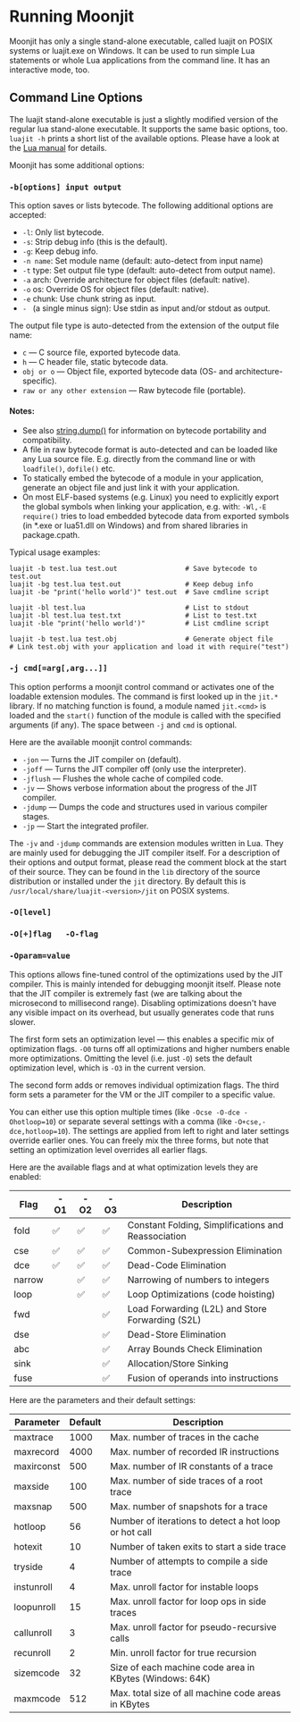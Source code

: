 # Running Moonjit

Moonjit has only a single stand-alone executable, called luajit on POSIX
systems or luajit.exe on Windows. It can be used to run simple Lua statements
or whole Lua applications from the command line. It has an interactive mode,
too.

## Command Line Options

The luajit stand-alone executable is just a slightly modified version of the
regular lua stand-alone executable. It supports the same basic options, too.
`luajit -h` prints a short list of the available options. Please have a look at
the [Lua manual](http://www.lua.org/manual/5.1/manual.html#6) for details.

Moonjit has some additional options:

<a name="b_opt"></a>
### `-b[options] input output`

This option saves or lists bytecode. The following additional options are
accepted:

* `-l`: Only list bytecode.
* `-s`: Strip debug info (this is the default).
* `-g`: Keep debug info.
* `-n name`: Set module name (default: auto-detect from input name)
* `-t` type: Set output file type (default: auto-detect from output name).
* `-a` arch: Override architecture for object files (default: native).
* `-o` os: Override OS for object files (default: native).
* `-e` chunk: Use chunk string as input.
* `- ` (a single minus sign): Use stdin as input and/or stdout as output.

The output file type is auto-detected from the extension of the output file name:

* `c` — C source file, exported bytecode data.
* `h` — C header file, static bytecode data.
* `obj or o` — Object file, exported bytecode data (OS- and architecture-specific).
* `raw or any other extension` — Raw bytecode file (portable).

#### Notes:

* See also [string.dump()](extensions.md#string_dump) for information on
  bytecode portability and compatibility.
* A file in raw bytecode format is auto-detected and can be loaded like any Lua
  source file. E.g. directly from the command line or with `loadfile()`, `dofile()`
  etc.
* To statically embed the bytecode of a module in your application, generate an
  object file and just link it with your application.
* On most ELF-based systems (e.g. Linux) you need to explicitly export the
  global symbols when linking your application, e.g. with: `-Wl,-E require()`
  tries to load embedded bytecode data from exported symbols (in \*.exe or
  lua51.dll on Windows) and from shared libraries in package.cpath.

Typical usage examples:

```
luajit -b test.lua test.out                 # Save bytecode to test.out
luajit -bg test.lua test.out                # Keep debug info
luajit -be "print('hello world')" test.out  # Save cmdline script

luajit -bl test.lua                         # List to stdout
luajit -bl test.lua test.txt                # List to test.txt
luajit -ble "print('hello world')"          # List cmdline script

luajit -b test.lua test.obj                 # Generate object file
# Link test.obj with your application and load it with require("test")
```

### `-j cmd[=arg[,arg...]]`

This option performs a moonjit control command or activates one of the loadable
extension modules. The command is first looked up in the `jit.*` library. If no
matching function is found, a module named `jit.<cmd>` is loaded and the
`start()` function of the module is called with the specified arguments (if
any). The space between `-j` and `cmd` is optional.

Here are the available moonjit control commands:

* `-jon` — Turns the JIT compiler on (default).
* `-joff` — Turns the JIT compiler off (only use the interpreter).
* `-jflush` — Flushes the whole cache of compiled code.
* `-jv` — Shows verbose information about the progress of the JIT compiler.
* `-jdump` — Dumps the code and structures used in various compiler stages.
* `-jp` — Start the integrated profiler.

The `-jv` and `-jdump` commands are extension modules written in Lua. They are mainly used for debugging the JIT compiler itself. For a description of their options and output format, please read the comment block at the start of their source. They can be found in the `lib` directory of the source distribution or installed under the `jit` directory. By default this is `/usr/local/share/luajit-<version>/jit` on POSIX systems.

### `-O[level]`
### `-O[+]flag   -O-flag`
### `-Oparam=value`

This options allows fine-tuned control of the optimizations used by the JIT compiler. This is mainly intended for debugging moonjit itself. Please note that the JIT compiler is extremely fast (we are talking about the microsecond to millisecond range). Disabling optimizations doesn't have any visible impact on its overhead, but usually generates code that runs slower.

The first form sets an optimization level — this enables a specific mix of optimization flags. `-O0` turns off all optimizations and higher numbers enable more optimizations. Omitting the level (i.e. just `-O`) sets the default optimization level, which is `-O3` in the current version.

The second form adds or removes individual optimization flags. The third form sets a parameter for the VM or the JIT compiler to a specific value.

You can either use this option multiple times (like `-Ocse -O-dce -Ohotloop=10`) or separate several settings with a comma (like `-O+cse,-dce,hotloop=10`). The settings are applied from left to right and later settings override earlier ones. You can freely mix the three forms, but note that setting an optimization level overrides all earlier flags.

Here are the available flags and at what optimization levels they are enabled:

Flag	| -O1			| -O2			| -O3			| Description
--------|-----------------------|-----------------------|-----------------------|------------
fold	| :white_check_mark:	| :white_check_mark:	| :white_check_mark:	| Constant Folding, Simplifications and Reassociation
cse	| :white_check_mark:	| :white_check_mark:	| :white_check_mark:	| Common-Subexpression Elimination
dce	| :white_check_mark:	| :white_check_mark:	| :white_check_mark:	| Dead-Code Elimination
narrow	|			| :white_check_mark:	| :white_check_mark:	| Narrowing of numbers to integers
loop	|			| :white_check_mark:	| :white_check_mark:	| Loop Optimizations (code hoisting)
fwd	|			|			| :white_check_mark:	| Load Forwarding (L2L) and Store Forwarding (S2L)
dse	|			|			| :white_check_mark:	| Dead-Store Elimination
abc	|			|			| :white_check_mark:	| Array Bounds Check Elimination
sink	|			|			| :white_check_mark:	| Allocation/Store Sinking
fuse	|			|			| :white_check_mark:	| Fusion of operands into instructions

Here are the parameters and their default settings:

Parameter 	| Default 	| Description
----------------|---------------|------------
maxtrace	| 1000		| Max. number of traces in the cache
maxrecord	| 4000		| Max. number of recorded IR instructions
maxirconst	| 500		| Max. number of IR constants of a trace
maxside		| 100		| Max. number of side traces of a root trace
maxsnap		| 500		| Max. number of snapshots for a trace
hotloop		| 56		| Number of iterations to detect a hot loop or hot call
hotexit		| 10		| Number of taken exits to start a side trace
tryside		| 4		| Number of attempts to compile a side trace
instunroll	| 4		| Max. unroll factor for instable loops
loopunroll	| 15		| Max. unroll factor for loop ops in side traces
callunroll	| 3		| Max. unroll factor for pseudo-recursive calls
recunroll	| 2		| Min. unroll factor for true recursion
sizemcode	| 32		| Size of each machine code area in KBytes (Windows: 64K)
maxmcode	| 512		| Max. total size of all machine code areas in KBytes
